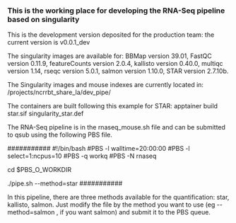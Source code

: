 ### This is the working place for developing the RNA-Seq pipeline based on singularity

This is the development version deposited for the production team: the current version is v0.0.1_dev

The singularity images are available for:
BBMap version 39.01, 
FastQC version 0.11.9,
featureCounts version 2.0.4,
kallisto version 0.40.0,
multiqc version 1.14,
rseqc version 5.0.1,
salmon version 1.10.0,
STAR version 2.7.10b.


The Singularity images and mouse indexes are currently located in:
/projects/ncrrbt_share_la/dev_pipe/

The containers are built following this example for STAR:
apptainer build star.sif singularity_star.def

The RNA-Seq pipeline is in the rnaseq_mouse.sh file and can be submitted to qsub using the following PBS file.

###########
#!/bin/bash
#PBS -l walltime=20:00:00
#PBS -l select=1:ncpus=10
#PBS -q workq
#PBS -N rnaseq

cd $PBS_O_WORKDIR

./pipe.sh --method=star
###########

In this pipeline, there are three methods available for the quantification: star, kallisto, salmon.
Just modify the file by the method you want to use (eg --method=salmon , if you want salmon) and submit it to the PBS queue.

